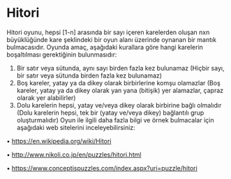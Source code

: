 # Hitori
Hitori oyunu, hepsi [1-n] arasında bir sayı içeren karelerden oluşan nxn büyüklüğünde kare şeklindeki bir oyun alanı üzerinde oynanan bir mantık bulmacasıdır. Oyunda amaç, aşağıdaki kurallara göre hangi karelerin boşaltılması gerektiğinin bulunmasıdır: 
1. Bir satır veya sütunda, aynı sayı birden fazla kez bulunamaz (Hiçbir sayı, bir satır veya sütunda birden fazla kez bulunamaz) 
2. Boş kareler, yatay ya da dikey olarak birbirlerine komşu olamazlar (Boş kareler, yatay ya da dikey olarak yan yana (bitişik) yer alamazlar, çapraz olarak yer alabilirler) 
3. Dolu karelerin hepsi, yatay ve/veya dikey olarak birbirine bağlı olmalıdır (Dolu karelerin hepsi, tek bir (yatay ve/veya dikey) bağlantılı grup oluşturmalıdır) Oyun ile ilgili daha fazla bilgi ve örnek bulmacalar için aşağıdaki web sitelerini inceleyebilirsiniz: 

• https://en.wikipedia.org/wiki/Hitori 

• http://www.nikoli.co.jp/en/puzzles/hitori.html 

• https://www.conceptispuzzles.com/index.aspx?uri=puzzle/hitori
